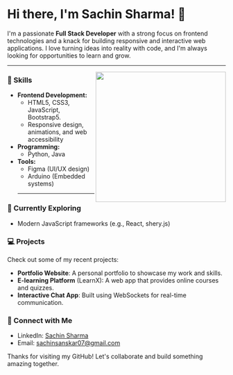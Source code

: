 # Hi there, I'm Sachin Sharma! 👋

I'm a passionate **Full Stack Developer** with a strong focus on frontend technologies and a knack for building responsive and interactive web applications. I love turning ideas into reality with code, and I'm always looking for opportunities to learn and grow.
<hr>

<img align="right" src="https://camo.githubusercontent.com/bc425a5c4e99161dca81a32820bad4d14290d90de6308f16eb8e1d904526f5ab/68747470733a2f2f6d656469612e6c6963646e2e636f6d2f646d732f696d6167652f44353631324151474f6d77664945356d6c57412f61727469636c652d636f7665725f696d6167652d736872696e6b5f3732305f313238302f302f313637343631373934373232383f653d3231343734383336343726763d6265746126743d4654555f697351365659665635445f7565464850577654385a716744654a47337972384d69386c70666b30" width="300" />


### 🚀 Skills

- **Frontend Development:**
  - HTML5, CSS3, JavaScript, Bootstrap5.
  - Responsive design, animations, and web accessibility
- **Programming:**
  - Python, Java
- **Tools:**
  - Figma (UI/UX design)
  - Arduino (Embedded systems)
  <hr>
  
### 🌱 Currently Exploring
- Modern JavaScript frameworks (e.g., React, shery.js)


### 💻 Projects
Check out some of my recent projects:
- **Portfolio Website**: A personal portfolio to showcase my work and skills.
- **E-learning Platform** (LearnX): A web app that provides online courses and quizzes.
- **Interactive Chat App**: Built using WebSockets for real-time communication.

### 🔗 Connect with Me
- LinkedIn: <a href="https://www.linkedin.com/in/sachin-sharma-a-419b66259/">Sachin Sharma</a>
- Email: sachinsanskar07@gmail.com

Thanks for visiting my GitHub! Let's collaborate and build something amazing together.
